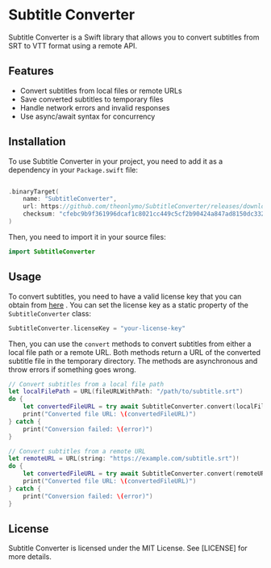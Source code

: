 # Subtitle Converter

Subtitle Converter is a Swift library that allows you to convert subtitles from SRT to VTT format using a remote API.

## Features

- Convert subtitles from local files or remote URLs
- Save converted subtitles to temporary files
- Handle network errors and invalid responses
- Use async/await syntax for concurrency

## Installation

To use Subtitle Converter in your project, you need to add it as a dependency in your `Package.swift` file:

```swift

.binaryTarget(
    name: "SubtitleConverter",
    url: https://github.com/theonlymo/SubtitleConverter/releases/download/1.0/SubtitleConverter.zip",
    checksum: "cfebc9b9f361996dcaf1c8021cc449c5cf2b90424a847ad8150dc332f1d41f19"
)
```

Then, you need to import it in your source files:

```swift
import SubtitleConverter
```

## Usage

To convert subtitles, you need to have a valid license key that you can obtain from [here](https://theonlymo.lemonsqueezy.com/checkout/buy/fb20cefa-91d2-4190-b983-e15b5d4b0504) . 
You can set the license key as a static property of the `SubtitleConverter` class:

```swift
SubtitleConverter.licenseKey = "your-license-key"
```

Then, you can use the `convert` methods to convert subtitles from either a local file path or a remote URL. Both methods return a URL of the converted subtitle file in the temporary directory. The methods are asynchronous and throw errors if something goes wrong.

```swift
// Convert subtitles from a local file path
let localFilePath = URL(fileURLWithPath: "/path/to/subtitle.srt")
do {
    let convertedFileURL = try await SubtitleConverter.convert(localFilePath: localFilePath)
    print("Converted file URL: \(convertedFileURL)")
} catch {
    print("Conversion failed: \(error)")
}

// Convert subtitles from a remote URL
let remoteURL = URL(string: "https://example.com/subtitle.srt")!
do {
    let convertedFileURL = try await SubtitleConverter.convert(remoteURL: remoteURL)
    print("Converted file URL: \(convertedFileURL)")
} catch {
    print("Conversion failed: \(error)")
}
```

## License

Subtitle Converter is licensed under the MIT License. See [LICENSE] for more details.
